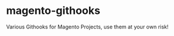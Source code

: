 magento-githooks
================

Various Githooks for Magento Projects, use them at your own risk!


